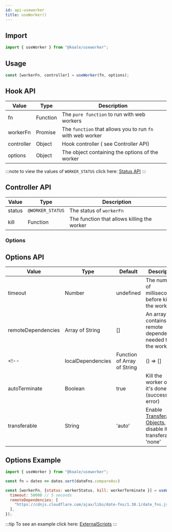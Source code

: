 ```yaml
---
id: api-useworker
title: useWorker()
---
```


## Import

```javascript
import { useWorker } from "@koale/useworker";
```

## Usage

```javascript
const [workerFn, controller] = useWorker(fn, options);
```

## Hook API

| Value           | Type             | Description                                                |
| --------------- | ---------------- | ---------------------------------------------------------- |
| fn              | Function         | The `pure function` to run with web workers                |
| workerFn        | Promise          | The `function` that allows you to run `fn` with web worker |
| controller      | Object           | Hook controller ( see Controller API)                      |
| options         | Object           | The object containing the options of the worker            |

:::note
to view the values of `WORKER_STATUS` click here: [Status API](./workerstatus.md)
:::

## Controller API

| Value           | Type             | Description                                                |
| --------------- | ---------------- | ---------------------------------------------------------- |
| status          | `@WORKER_STATUS` | The status of `workerFn`                                   |
| kill            | Function         | The function that allows killing the worker                 |

### Options

## Options API

| Value              | Type            | Default   | Description                                                               |
| ------------------ | --------------- | --------- | ------------------------------------------------------------------------- |
| timeout            | Number          | undefined | The number of milliseconds before killing the worker                      |
| remoteDependencies | Array of String | []        | An array that contains the remote dependencies needed to run the worker   |
<!-- | localDependencies  | Function of Array of String | () => []        | A function that returns an array that contains the local dependencies needed to run the worker   | -->
| autoTerminate      | Boolean         | true      | Kill the worker once it's done (success or error)                         |
| transferable       | String          | 'auto'    | Enable [Transferable Objects](https://developer.mozilla.org/en-US/docs/Web/API/Transferable), to disable it set transferable: 'none' |

## Options Example

```javascript
import { useWorker } from "@koale/useworker";

const fn = dates => dates.sort(dateFns.compareAsc)

const [workerFn, {status: workerStatus, kill: workerTerminate }] = useWorker(fn, {
  timeout: 50000 // 5 seconds
  remoteDependencies: [
    "https://cdnjs.cloudflare.com/ajax/libs/date-fns/1.30.1/date_fns.js" // dateFns
  ],
});
```
<!-- 
## Local Dependencies Example

```javascript
import { useWorker } from "@koale/useworker";
import { expensiveAdder } from './utils'

const fn = (a, b) => expensiveAdder(a,b) 

const [workerFn, {status: workerStatus, kill: workerTerminate }] = useWorker(fn, {
  timeout: 50000 // 5 seconds
  localDependencies: () => [expensiveAdder] // we pass the local function to the worker
});
```
 -->

:::tip
To see an example click here: [ExternalScripts](https://github.com/alewin/useWorker/blob/develop/example/src/pages/ExternalScripts/index.js)
:::
